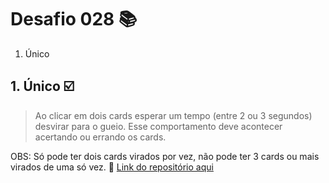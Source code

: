 # Desafio 028 :books:

1. Único


## 1. Único :ballot_box_with_check:

> Ao clicar em dois cards esperar um tempo (entre 2 ou 3 segundos) desvirar para o gueio. Esse comportamento deve acontecer acertando ou errando os cards.

OBS: Só pode ter dois cards virados por vez, não pode ter 3 cards ou mais virados de uma só vez.
:memo: [Link do repositório aqui]()



